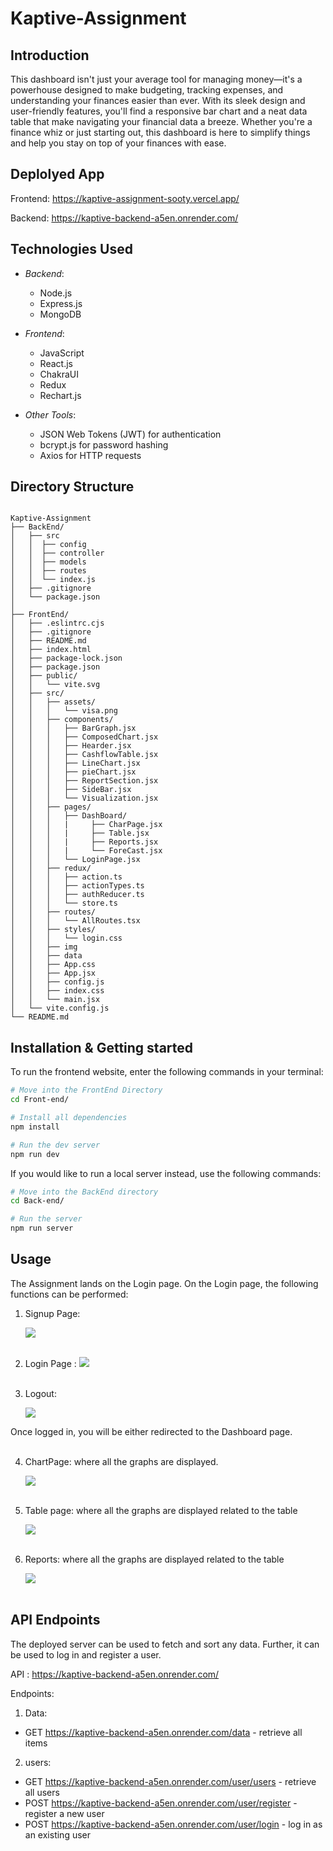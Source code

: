 # Kaptive-Assignment


## Introduction

This dashboard isn't just your average tool for managing money—it's a powerhouse designed to make budgeting, tracking expenses, and understanding your finances easier than ever. With its sleek design and user-friendly features, you'll find a responsive bar chart and a neat data table that make navigating your financial data a breeze. Whether you're a finance whiz or just starting out, this dashboard is here to simplify things and help you stay on top of your finances with ease.



## Deplolyed App

Frontend: https://kaptive-assignment-sooty.vercel.app/

Backend: https://kaptive-backend-a5en.onrender.com/


## Technologies Used
- *Backend*:
  - Node.js
  - Express.js
  - MongoDB
- *Frontend*:
  - JavaScript
  - React.js
  - ChakraUI
  - Redux
  - Rechart.js
  
- *Other Tools*:
  - JSON Web Tokens (JWT) for authentication
  - bcrypt.js for password hashing
  - Axios for HTTP requests

## Directory Structure

```

Kaptive-Assignment
├── BackEnd/
│   ├── src
│   │  ├── config
│   │  ├── controller
│   │  ├── models
│   │  ├── routes
│   │  └── index.js
│   ├── .gitignore
│   └── package.json
│   
├── FrontEnd/
│   ├── .eslintrc.cjs
│   ├── .gitignore
│   ├── README.md
│   ├── index.html
│   ├── package-lock.json
│   ├── package.json
│   ├── public/
│   │   └── vite.svg
│   ├── src/
│   │   ├── assets/
│   │   │   └── visa.png
│   │   ├── components/
│   │   │   ├── BarGraph.jsx
│   │   │   ├── ComposedChart.jsx
│   │   │   ├── Hearder.jsx
│   │   │   ├── CashflowTable.jsx
│   │   │   ├── LineChart.jsx
│   │   │   ├── pieChart.jsx
│   │   │   ├── ReportSection.jsx
│   │   │   ├── SideBar.jsx
│   │   │   └── Visualization.jsx
│   │   ├── pages/
│   │   │   ├── DashBoard/
│   │   │   |     ├── CharPage.jsx
│   │   │   |     ├── Table.jsx
│   │   │   |     ├── Reports.jsx
│   │   │   |     └── ForeCast.jsx
│   │   │   └── LoginPage.jsx
│   │   ├── redux/
│   │   │   ├── action.ts
│   │   │   ├── actionTypes.ts
│   │   │   ├── authReducer.ts
│   │   │   └── store.ts
│   │   ├── routes/
│   │   │   └── AllRoutes.tsx
│   │   ├── styles/
│   │   │   └── login.css
│   │   ├── img
│   │   ├── data
│   │   ├── App.css
│   │   ├── App.jsx
│   │   ├── config.js
│   │   ├── index.css
│   │   └── main.jsx
│   └── vite.config.js
└── README.md

```

## Installation & Getting started

To run the frontend website, enter the following commands in your terminal:

```bash
# Move into the FrontEnd Directory
cd Front-end/

# Install all dependencies
npm install

# Run the dev server
npm run dev
```


If you would like to run a local server instead, use the following commands:

```bash
# Move into the BackEnd directory
cd Back-end/

# Run the server
npm run server
```


## Usage

The Assignment lands on the Login page. On the Login page, the following functions can be performed:


1. Signup Page:

    <img src="./Front-end/src/img/Keptive_signup.png">

    <br>
    <br>

2. Login Page :
    <img src="./Front-end/src/img/keptive_signin.png">
    <br>
    <br>


3. Logout:

    <img src="./Front-end/src/img/keptive_logout.png">     <br>

Once logged in, you will be either redirected to the Dashboard page.
    <br>
    <br>


4. ChartPage: where all the graphs are displayed.
       <br>


    <img src="./Front-end/src/img/keptive_chart.png">

    <br>
    <br>

6. Table page: where all the graphs are displayed related to the table     <br>

    <img src="./Front-end/src/img/keptive_table.png">
        <br>
    <br>


7. Reports: where all the graphs are displayed related to the table     <br>

    <img src="./Front-end/src/img/keptive_report.png">     <br>
    <br>



## API Endpoints

The deployed server can be used to fetch and sort any data. Further, it can be used to log in and register a user.

API : https://kaptive-backend-a5en.onrender.com/

Endpoints: 

1. Data: 

- GET https://kaptive-backend-a5en.onrender.com/data - retrieve all items

2. users:

- GET https://kaptive-backend-a5en.onrender.com/user/users - retrieve all users
- POST https://kaptive-backend-a5en.onrender.com/user/register - register a new user
- POST https://kaptive-backend-a5en.onrender.com/user/login - log in as an existing user
